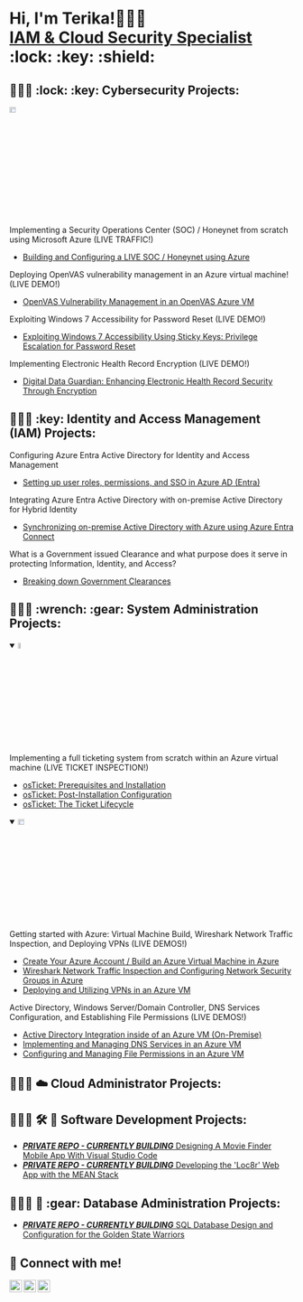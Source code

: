 <h1>Hi, I'm Terika!🧑🏽‍💻 <br/><a href="https://www.linkedin.com/in/terikaj/">IAM & Cloud Security Specialist </a> :lock: :key: :shield:

<h2>🧑🏽‍💻 :lock: :key: Cybersecurity Projects:</h2>
<img src="https://i.imgur.com/1DDZ4Ui.png" height="5%" width="15%" alt="Microsoft Azure"/>

Implementing a Security Operations Center (SOC) / Honeynet from scratch using Microsoft Azure (LIVE TRAFFIC!)
  - [Building and Configuring a LIVE SOC / Honeynet using Azure](https://github.com/terikaj/SOC-Honeynet)

Deploying OpenVAS vulnerability management in an Azure virtual machine! (LIVE DEMO!)
  - [OpenVAS Vulnerability Management in an OpenVAS Azure VM](https://github.com/terikaj/OpenVAS-Azure)

Exploiting Windows 7 Accessibility for Password Reset (LIVE DEMO!)
  - [Exploiting Windows 7 Accessibility Using Sticky Keys: Privilege Escalation for Password Reset](https://github.com/terikaj/Windows7-Exploit)
    
Implementing Electronic Health Record Encryption (LIVE DEMO!)
  - [Digital Data Guardian: Enhancing Electronic Health Record Security Through Encryption](https://github.com/terikaj/Medical-Encryption)

<h2>🧑🏽‍💻 :key: Identity and Access Management (IAM) Projects:</h2>

Configuring Azure Entra Active Directory for Identity and Access Management 
  - [Setting up user roles, permissions, and SSO in Azure AD (Entra)](https://github.com/terikaj/Entra-AD-IAM)
    
Integrating Azure Entra Active Directory with on-premise Active Directory for Hybrid Identity
  - [Synchronizing on-premise Active Directory with Azure using Azure Entra Connect](https://github/com/terika/Entra-Connect-AD)

What is a Government issued Clearance and what purpose does it serve in protecting Information, Identity, and Access?
  - [Breaking down Government Clearances](https://github.com/terikaj/Clearance-IAM)


<h2>🧑🏽‍💻 :wrench: :gear:  System Administration Projects:</h2>

<details open>
  <summary><img src="https://i.imgur.com/KzJbWRS.png" height="5%" width="10%" alt="osTicket"/></summary>
Implementing a full ticketing system from scratch within an Azure virtual machine (LIVE TICKET INSPECTION!)


  - [osTicket: Prerequisites and Installation](https://github.com/terikaj/osticket-prereqs)
  - [osTicket: Post-Installation Configuration](https://github.com/terikaj/post-install-config)
  - [osTicket: The Ticket Lifecycle](https://github.com/terikaj/ticket-lifecycle)
</details>

<details open>
  <summary><img src="https://i.imgur.com/1DDZ4Ui.png" height="5%" width="15%" alt="Microsoft Azure"/></summary>
Getting started with Azure: Virtual Machine Build, Wireshark Network Traffic Inspection, and Deploying VPNs (LIVE DEMOS!)
  
  - [Create Your Azure Account / Build an Azure Virtual Machine in Azure](https://github.com/terikaj/azure-begin)
  - [Wireshark Network Traffic Inspection and Configuring Network Security Groups in Azure](https://github.com/terikaj/azure-network-protocols)
  - [Deploying and Utilizing VPNs in an Azure VM](https://github.com/terikaj/VPN-Azure)
    
Active Directory, Windows Server/Domain Controller, DNS Services Configuration, and Establishing File Permissions (LIVE DEMOS!)

  - [Active Directory Integration inside of an Azure VM (On-Premise)](https://github.com/terikaj/configure-ad)
  - [Implementing and Managing DNS Services in an Azure VM](https://github.com/terikaj/DNS-Azure)
  - [Configuring and Managing File Permissions in an Azure VM](https://github.com/terikaj/FilePermissions-Azure)
  
</details>

<h2>🧑🏽‍💻 ☁️ Cloud Administrator Projects:</h2>



<h2>🧑🏽‍💻 🛠️ 📱  Software Development Projects:</h2>

  - [***PRIVATE REPO - CURRENTLY BUILDING*** Designing A Movie Finder Mobile App With Visual Studio Code](https://github.com/terikaj/Movie-Finder)
  - [***PRIVATE REPO - CURRENTLY BUILDING*** Developing the 'Loc8r' Web App with the MEAN Stack](https://github.com/terikaj/Loc8r)

<h2>🧑🏽‍💻 💾 :gear:  Database Administration Projects:</h2>

  - [***PRIVATE REPO - CURRENTLY BUILDING*** SQL Database Design and Configuration for the Golden State Warriors](https://github.com/terikaj/SQL-Warriors-DB)

<h2> 🤳 Connect with me! </h2>

[<img align="left" alt="Terika | Twitter" width="22px" src="https://cdn.jsdelivr.net/npm/simple-icons@v3/icons/twitter.svg" />][twitter]
[<img align="left" alt="Terika | LinkedIn" width="22px" src="https://cdn.jsdelivr.net/npm/simple-icons@v3/icons/linkedin.svg" />][linkedin]
[<img align="left" alt="Terika | Instagram" width="22px" src="https://cdn.jsdelivr.net/npm/simple-icons@v3/icons/instagram.svg" />][instagram]

[twitter]: https://twitter.com/
[instagram]: https://www.instagram.com/terikaj
[linkedin]: https://linkedin.com/in/terikaj

<!---
TerikaJ/TerikaJ is a ✨ special ✨ repository because its `README.md` (this file) appears on your GitHub profile.
You can click the Preview link to take a look at your changes.
--->


